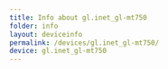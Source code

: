 ```yaml
---
title: Info about gl.inet_gl-mt750
folder: info
layout: deviceinfo
permalink: /devices/gl.inet_gl-mt750/
device: gl.inet_gl-mt750
---
```

